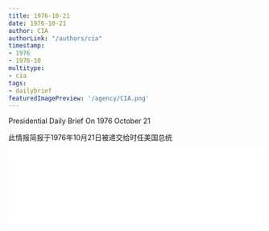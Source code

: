 ```yaml
---
title: 1976-10-21
date: 1976-10-21
author: CIA 
authorLink: "/authors/cia"
timestamp: 
- 1976
- 1976-10
multitype: 
- cia
tags: 
- dailybrief
featuredImagePreview: '/agency/CIA.png'
---
```



Presidential Daily Brief On 1976 October 21

此情报简报于1976年10月21日被递交给时任美国总统

<!--more-->





<div id="over" style="width:100%; overflow:hidden"> <iframe id="sFrame" name="sFrame" frameborder="no" border="0"  allowfullscreen marginwidth="0" scrolling="no" src = " /CIA/1976-10-21.html "  style = " position:absulute; width: 806px; top: 300;" > </iframe> </div>